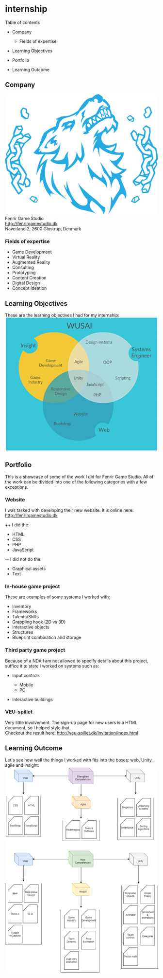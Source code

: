 # internship
Table of contents
* Company

  * Fields of expertise
* Learning Objectives
* Portfolio
* Learning Outcome

## Company
![](Fenrir_Logo_blue.png)  
Fenrir Game Studio  
http://fenrirgamestudio.dk  
Naverland 2, 2600 Glostrup, Denmark  

### Fields of expertise
* Game Development
* Virtual Reality
* Augmented Reality
* Consulting
* Prototyping
* Content Creation
* Digital Design
* Concept Ideation

## Learning Objectives
These are the learning objectives I had for my internship:  
![](vennmodel.PNG)

## Portfolio
This is a showcase of some of the work I did for Fenrir Game Studio. All of the work can be divided into one of the following categories with a few exceptions.
### Website
I was tasked with developing their new website. It is online here: http://fenrirgamestudio.dk 

++ I did the:
* HTML
* CSS
* PHP
* JavaScript

-- I did not do the:  

* Graphical assets
* Text  
### In-house game project
These are examples of some systems I worked with:  
* Inventory
* Frameworks
* Talents/Skills
* Grappling hook (2D vs 3D)
* Interactive objects
* Structures
* Blueprint combination and storage
### Third party game project
Because of a NDA I am not allowed to specify details about this project, suffice it to state I worked on systems such as:
* Input controls

  * Mobile
  * PC
* Interactive buildings
### VEU-spillet
Very little involvement. The sign-up page for new users is a HTML document, so I helped style that.  
Checkout the result here: http://veu-spillet.dk/Invitation/index.html
## Learning Outcome
Let's see how well the things I worked with fits into the boxes: web, Unity, agile and insight:  
![](learning_objectives.PNG)
